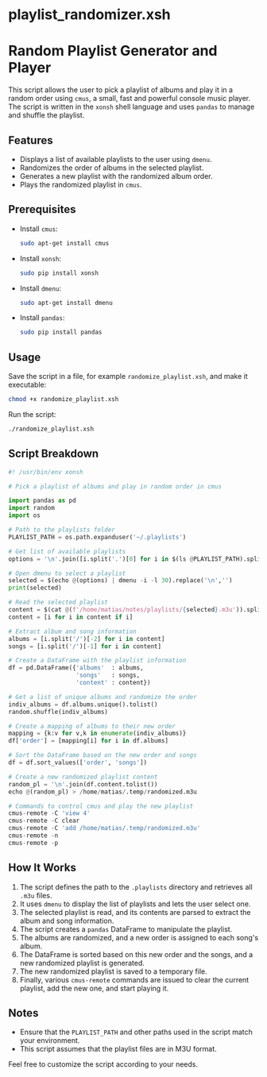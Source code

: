 # playlist_randomizer.xsh

# Random Playlist Generator and Player

This script allows the user to pick a playlist of albums and play it in a random order using `cmus`, a small, fast and powerful console music player. The script is written in the `xonsh` shell language and uses `pandas` to manage and shuffle the playlist.

## Features

- Displays a list of available playlists to the user using `dmenu`.
- Randomizes the order of albums in the selected playlist.
- Generates a new playlist with the randomized album order.
- Plays the randomized playlist in `cmus`.

## Prerequisites

- Install `cmus`:
  
  ```sh
  sudo apt-get install cmus
  ```

- Install `xonsh`:
  
  ```sh
  sudo pip install xonsh
  ```

- Install `dmenu`:
  
  ```sh
  sudo apt-get install dmenu
  ```

- Install `pandas`:
  
  ```sh
  sudo pip install pandas
  ```

## Usage

Save the script in a file, for example `randomize_playlist.xsh`, and make it executable:

```sh
chmod +x randomize_playlist.xsh
```

Run the script:

```sh
./randomize_playlist.xsh
```

## Script Breakdown

```python
#! /usr/bin/env xonsh

# Pick a playlist of albums and play in random order in cmus

import pandas as pd
import random
import os

# Path to the playlists folder
PLAYLIST_PATH = os.path.expanduser('~/.playlists') 

# Get list of available playlists
options = '\n'.join([i.split('.')[0] for i in $(ls @PLAYLIST_PATH).split('\n') if 'm3u' in i])

# Open dmenu to select a playlist
selected = $(echo @(options) | dmenu -i -l 30).replace('\n','')
print(selected)

# Read the selected playlist
content = $(cat @(f'/home/matias/notes/playlists/{selected}.m3u')).splitlines()
content = [i for i in content if i]

# Extract album and song information
albums = [i.split('/')[-2] for i in content]
songs = [i.split('/')[-1] for i in content]

# Create a DataFrame with the playlist information
df = pd.DataFrame({'albums'  : albums,
                   'songs'   : songs,
                   'content' : content})

# Get a list of unique albums and randomize the order
indiv_albums = df.albums.unique().tolist()
random.shuffle(indiv_albums)

# Create a mapping of albums to their new order
mapping = {k:v for v,k in enumerate(indiv_albums)}
df['order'] = [mapping[i] for i in df.albums]

# Sort the DataFrame based on the new order and songs
df = df.sort_values(['order', 'songs'])

# Create a new randomized playlist content
random_pl = '\n'.join(df.content.tolist())
echo @(random_pl) > /home/matias/.temp/randomized.m3u

# Commands to control cmus and play the new playlist
cmus-remote -C 'view 4'
cmus-remote -C clear
cmus-remote -C 'add /home/matias/.temp/randomized.m3u'
cmus-remote -n
cmus-remote -p
```

## How It Works

1. The script defines the path to the `.playlists` directory and retrieves all `.m3u` files.
2. It uses `dmenu` to display the list of playlists and lets the user select one.
3. The selected playlist is read, and its contents are parsed to extract the album and song information.
4. The script creates a `pandas` DataFrame to manipulate the playlist.
5. The albums are randomized, and a new order is assigned to each song's album.
6. The DataFrame is sorted based on this new order and the songs, and a new randomized playlist is generated.
7. The new randomized playlist is saved to a temporary file.
8. Finally, various `cmus-remote` commands are issued to clear the current playlist, add the new one, and start playing it.

## Notes

- Ensure that the `PLAYLIST_PATH` and other paths used in the script match your environment.
- This script assumes that the playlist files are in M3U format.

Feel free to customize the script according to your needs.